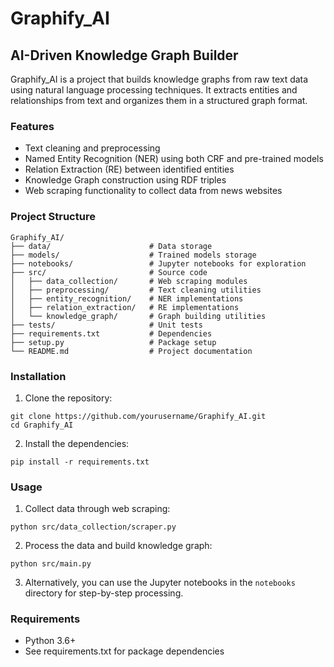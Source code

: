 # Graphify_AI

## AI-Driven Knowledge Graph Builder

Graphify_AI is a project that builds knowledge graphs from raw text data using natural language processing techniques. It extracts entities and relationships from text and organizes them in a structured graph format.

### Features

- Text cleaning and preprocessing
- Named Entity Recognition (NER) using both CRF and pre-trained models
- Relation Extraction (RE) between identified entities
- Knowledge Graph construction using RDF triples
- Web scraping functionality to collect data from news websites

### Project Structure

```
Graphify_AI/
├── data/                      # Data storage
├── models/                    # Trained models storage
├── notebooks/                 # Jupyter notebooks for exploration
├── src/                       # Source code
│   ├── data_collection/       # Web scraping modules
│   ├── preprocessing/         # Text cleaning utilities
│   ├── entity_recognition/    # NER implementations
│   ├── relation_extraction/   # RE implementations
│   └── knowledge_graph/       # Graph building utilities
├── tests/                     # Unit tests
├── requirements.txt           # Dependencies
├── setup.py                   # Package setup
└── README.md                  # Project documentation
```

### Installation

1. Clone the repository:
```
git clone https://github.com/yourusername/Graphify_AI.git
cd Graphify_AI
```

2. Install the dependencies:
```
pip install -r requirements.txt
```

### Usage

1. Collect data through web scraping:
```
python src/data_collection/scraper.py
```

2. Process the data and build knowledge graph:
```
python src/main.py
```

3. Alternatively, you can use the Jupyter notebooks in the `notebooks` directory for step-by-step processing.

### Requirements

- Python 3.6+
- See requirements.txt for package dependencies